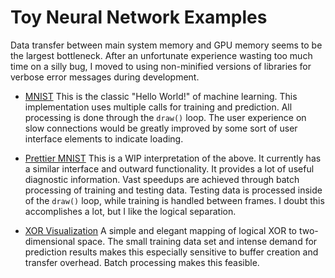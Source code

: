 # Toy Neural Network Examples
Data transfer between main system memory and GPU memory seems to be the largest bottleneck. After an unfortunate experience wasting too much time on a silly bug, I moved to using non-minified versions of libraries for verbose error messages during development.

*   [MNIST](./mnist/)
    This is the classic "Hello World!" of machine learning. This implementation uses multiple calls for training and prediction. All processing is done through the `draw()` loop. The user experience on slow connections would be greatly improved by some sort of user interface elements to indicate loading.

*   [Prettier MNIST](./prettier-mnist/)
    This is a WIP interpretation of the above. It currently has a similar interface and outward functionality. It provides a lot of useful diagnostic information. Vast speedups are achieved through batch processing of training and testing data. Testing data is processed inside of the `draw()` loop, while training is handled between frames. I doubt this accomplishes a lot, but I like the logical separation.

*   [XOR Visualization](./xor/)
    A simple and elegant mapping of logical XOR to two-dimensional space. The small training data set and intense demand for prediction results makes this especially sensitive to buffer creation and transfer overhead. Batch processing makes this feasible.
